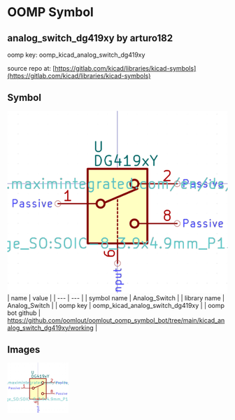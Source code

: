 # OOMP Symbol  
## analog_switch_dg419xy  by arturo182  
  
oomp key: oomp_kicad_analog_switch_dg419xy  
  
source repo at: [https://gitlab.com/kicad/libraries/kicad-symbols](https://gitlab.com/kicad/libraries/kicad-symbols)  
## Symbol  
  
[![working.png](working_600.png)](working.png)  
| name | value | 
| --- | --- | 
| symbol name | Analog_Switch | 
| library name | Analog_Switch | 
| oomp key | oomp_kicad_analog_switch_dg419xy | 
| oomp bot github | https://github.com/oomlout/oomlout_oomp_symbol_bot/tree/main/kicad_analog_switch_dg419xy/working | 
## Images  
  
[![working.png](working_140.png)](working.png)  
